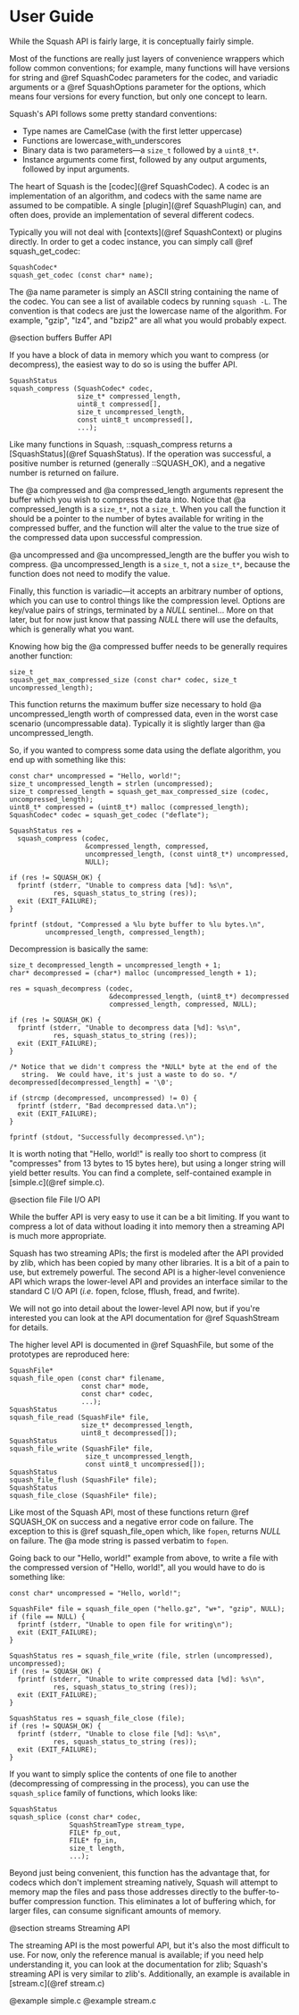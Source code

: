 User Guide
==========

While the Squash API is fairly large, it is conceptually fairly
simple.

Most of the functions are really just layers of convenience wrappers
which follow common conventions; for example, many functions will have
versions for string and @ref SquashCodec parameters for the codec, and
variadic arguments or a @ref SquashOptions parameter for the options,
which means four versions for every function, but only one concept to
learn.

Squash's API follows some pretty standard conventions:

- Type names are CamelCase (with the first letter uppercase)
- Functions are lowercase_with_underscores
- Binary data is two parameters—a `size_t` followed by a `uint8_t*`.
- Instance arguments come first, followed by any output arguments,
  followed by input arguments.

The heart of Squash is the [codec](@ref SquashCodec).  A codec is an
implementation of an algorithm, and codecs with the same name are
assumed to be compatible.  A single [plugin](@ref SquashPlugin) can,
and often does, provide an implementation of several different codecs.

Typically you will not deal with [contexts](@ref SquashContext) or
plugins directly.  In order to get a codec instance, you can simply
call @ref squash_get_codec:

~~~{.c}
SquashCodec*
squash_get_codec (const char* name);
~~~

The @a name parameter is simply an ASCII string containing the name of
the codec.  You can see a list of available codecs by running `squash
-L`.  The convention is that codecs are just the lowercase name of the
algorithm.  For example, "gzip", "lz4", and "bzip2" are all what you
would probably expect.

@section buffers Buffer API

If you have a block of data in memory which you want to compress (or
decompress), the easiest way to do so is using the buffer API.

~~~{.c}
SquashStatus
squash_compress (SquashCodec* codec,
                 size_t* compressed_length,
                 uint8_t compressed[],
                 size_t uncompressed_length,
                 const uint8_t uncompressed[],
                 ...);
~~~

Like many functions in Squash, ::squash_compress returns a
[SquashStatus](@ref SquashStatus).  If the operation was successful, a
positive number is returned (generally ::SQUASH_OK), and a negative
number is returned on failure.

The @a compressed and @a compressed_length arguments represent the
buffer which you wish to compress the data into.  Notice that @a
compressed_length is a `size_t*`, not a `size_t`.  When you call the
function it should be a pointer to the number of bytes available for
writing in the compressed buffer, and the function will alter the
value to the true size of the compressed data upon successful
compression.

@a uncompressed and @a uncompressed_length are the buffer you wish to
compress.  @a uncompressed_length is a `size_t`, not a `size_t*`,
because the function does not need to modify the value.

Finally, this function is variadic—it accepts an arbitrary number of
options, which you can use to control things like the compression
level.  Options are key/value pairs of strings, terminated by a *NULL*
sentinel…  More on that later, but for now just know that passing
*NULL* there will use the defaults, which is generally what you want.

Knowing how big the @a compressed buffer needs to be generally
requires another function:

~~~{.c}
size_t
squash_get_max_compressed_size (const char* codec, size_t uncompressed_length);
~~~

This function returns the maximum buffer size necessary to hold @a
uncompressed_length worth of compressed data, even in the worst case
scenario (uncompressable data).  Typically it is slightly larger than
@a uncompressed_length.

So, if you wanted to compress some data using the deflate algorithm,
you end up with something like this:

~~~{.c}
const char* uncompressed = "Hello, world!";
size_t uncompressed_length = strlen (uncompressed);
size_t compressed_length = squash_get_max_compressed_size (codec, uncompressed_length);
uint8_t* compressed = (uint8_t*) malloc (compressed_length);
SquashCodec* codec = squash_get_codec ("deflate");

SquashStatus res =
  squash_compress (codec,
                   &compressed_length, compressed,
                   uncompressed_length, (const uint8_t*) uncompressed,
                   NULL);

if (res != SQUASH_OK) {
  fprintf (stderr, "Unable to compress data [%d]: %s\n",
           res, squash_status_to_string (res));
  exit (EXIT_FAILURE);
}

fprintf (stdout, "Compressed a %lu byte buffer to %lu bytes.\n",
         uncompressed_length, compressed_length);
~~~

Decompression is basically the same:

~~~{.c}
size_t decompressed_length = uncompressed_length + 1;
char* decompressed = (char*) malloc (uncompressed_length + 1);

res = squash_decompress (codec,
                         &decompressed_length, (uint8_t*) decompressed
                         compressed_length, compressed, NULL);

if (res != SQUASH_OK) {
  fprintf (stderr, "Unable to decompress data [%d]: %s\n",
           res, squash_status_to_string (res));
  exit (EXIT_FAILURE);
}

/* Notice that we didn't compress the *NULL* byte at the end of the
   string.  We could have, it's just a waste to do so. */
decompressed[decompressed_length] = '\0';

if (strcmp (decompressed, uncompressed) != 0) {
  fprintf (stderr, "Bad decompressed data.\n");
  exit (EXIT_FAILURE);
}

fprintf (stdout, "Successfully decompressed.\n");
~~~

It is worth noting that "Hello, world!" is really too short to
compress (it "compresses" from 13 bytes to 15 bytes here), but using a
longer string will yield better results.  You can find a complete,
self-contained example in [simple.c](@ref simple.c).

@section file File I/O API

While the buffer API is very easy to use it can be a bit limiting.  If
you want to compress a lot of data without loading it into memory then
a streaming API is much more appropriate.

Squash has two streaming APIs; the first is modeled after the API
provided by zlib, which has been copied by many other libraries.  It
is a bit of a pain to use, but extremely powerful.  The second API is
a higher-level convenience API which wraps the lower-level API and
provides an interface similar to the standard C I/O API (*i.e.* fopen,
fclose, fflush, fread, and fwrite).

We will not go into detail about the lower-level API now, but if
you're interested you can look at the API documentation for @ref
SquashStream for details.

The higher level API is documented in @ref SquashFile, but some of the
prototypes are reproduced here:

~~~{.c}
SquashFile*
squash_file_open (const char* filename,
                  const char* mode,
                  const char* codec,
                  ...);
SquashStatus
squash_file_read (SquashFile* file,
                  size_t* decompressed_length,
                  uint8_t decompressed[]);
SquashStatus
squash_file_write (SquashFile* file,
                   size_t uncompressed_length,
                   const uint8_t uncompressed[]);
SquashStatus
squash_file_flush (SquashFile* file);
SquashStatus
squash_file_close (SquashFile* file);
~~~

Like most of the Squash API, most of these functions return @ref
SQUASH_OK on success and a negative error code on failure.  The
exception to this is @ref squash_file_open which, like `fopen`,
returns *NULL* on failure.  The @a mode string is passed verbatim to
`fopen`.

Going back to our "Hello, world!" example from above, to write a file
with the compressed version of "Hello, world!", all you would have to
do is something like:

~~~{.c}
const char* uncompressed = "Hello, world!";

SquashFile* file = squash_file_open ("hello.gz", "w+", "gzip", NULL);
if (file == NULL) {
  fprintf (stderr, "Unable to open file for writing\n");
  exit (EXIT_FAILURE);
}

SquashStatus res = squash_file_write (file, strlen (uncompressed), uncompressed);
if (res != SQUASH_OK) {
  fprintf (stderr, "Unable to write compressed data [%d]: %s\n",
           res, squash_status_to_string (res));
  exit (EXIT_FAILURE);
}

SquashStatus res = squash_file_close (file);
if (res != SQUASH_OK) {
  fprintf (stderr, "Unable to close file [%d]: %s\n",
           res, squash_status_to_string (res));
  exit (EXIT_FAILURE);
}
~~~

If you want to simply splice the contents of one file to another
(decompressing of compressing in the process), you can use the
`squash_splice` family of functions, which looks like:

~~~{.c}
SquashStatus
squash_splice (const char* codec,
               SquashStreamType stream_type,
               FILE* fp_out,
               FILE* fp_in,
               size_t length,
               ...);
~~~

Beyond just being convenient, this function has the advantage that, for
codecs which don't implement streaming natively, Squash will attempt to
memory map the files and pass those addresses directly to the
buffer-to-buffer compression function.  This eliminates a lot of
buffering which, for larger files, can consume significant amounts of
memory.

@section streams Streaming API

The streaming API is the most powerful API, but it's also the most
difficult to use.  For now, only the reference manual is available; if
you need help understanding it, you can look at the documentation for
zlib; Squash's streaming API is very similar to zlib's.  Additionally,
an example is available in [stream.c](@ref stream.c)

@example simple.c
@example stream.c
